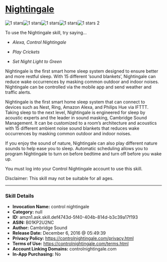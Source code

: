 # [Nightingale](http://alexa.amazon.com/#skills/amzn1.ask.skill.def4743d-5f40-404b-814d-b3c39a17f193)
![1 stars](../../images/ic_star_black_18dp_1x.png)![1 stars](../../images/ic_star_border_black_18dp_1x.png)![1 stars](../../images/ic_star_border_black_18dp_1x.png)![1 stars](../../images/ic_star_border_black_18dp_1x.png)![1 stars](../../images/ic_star_border_black_18dp_1x.png) 2

To use the Nightingale skill, try saying...

* *Alexa, Control Nightingale*

* *Play Crickets*

* *Set Night Light to Green*

Nightingale is the first smart home sleep system designed to ensure better and more restful sleep.  With 15 different ‘sound blankets’, Nightingale can reduce wake occurrences by masking common outdoor and indoor noises. Nightingale can be controlled via the mobile app and send weather and traffic alerts.  

Nightingale is the first smart home sleep system that can connect to devices such as Nest, Ring, Amazon Alexa, and Philips Hue via IFTTT. Taking sleep to the next level, Nightingale is engineered for sleep by acoustic experts and the leader in sound masking, Cambridge Sound Management. It can be customized to a room’s architecture and acoustics with 15 different ambient noise sound blankets that reduces wake occurrences by masking common outdoor and indoor noises.

If you enjoy the sound of nature, Nightingale can also play different nature sounds to help ease you to sleep. Automatic scheduling allows you to program Nightingale to turn on before bedtime and turn off before you wake up.

You must log into your Control Nightingale account to use this skill.

Disclaimer: This skill may not be suitable for all ages.

***

### Skill Details

* **Invocation Name:** control nightingale
* **Category:** null
* **ID:** amzn1.ask.skill.def4743d-5f40-404b-814d-b3c39a17f193
* **ASIN:** B01KP2U2NC
* **Author:** Cambridge Sound
* **Release Date:** December 6, 2016 @ 05:49:39
* **Privacy Policy:** https://controlnightingale.com/privacy.html
* **Terms of Use:** https://controlnightingale.com/terms.html
* **Account Linking Domains:** controlnightingale.com
* **In-App Purchasing:** No
